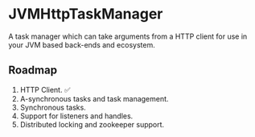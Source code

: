 # JVMHttpTaskManager

A task manager which can take arguments from a HTTP client for use in your JVM based back-ends and ecosystem. 

Roadmap
---

1. HTTP Client. ✅
2. A-synchronous tasks and task management. 
3. Synchronous tasks. 
4. Support for listeners and handles.
5. Distributed locking and zookeeper support.
